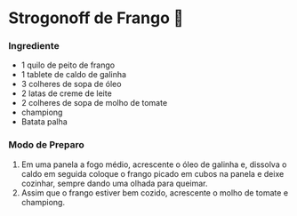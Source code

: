  # Strogonoff de Frango :chicken:

### Ingrediente

- 1 quilo de peito de frango
- 1 tablete de caldo de galinha
- 3 colheres de sopa de óleo
- 2 latas de creme de leite
- 2 colheres de sopa de molho de tomate
- championg
- Batata palha

### Modo de Preparo

1. Em uma panela a fogo médio, acrescente o óleo de galinha e, dissolva o caldo em seguida coloque o frango picado em cubos na panela e deixe cozinhar, sempre dando uma olhada para queimar.
2. Assim que o frango estiver bem cozido, acrescente o molho de tomate e championg.